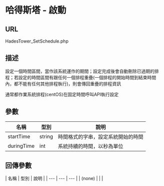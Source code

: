 # 哈得斯塔 - 啟動

## URL

HadesTower\_SetSchedule.php

## 描述

設定一個時間區間，當作該系統運作的期間；設定完成後會自動刪除已過期的排程；若設定的時間區間有跟任何一個排程重疊(一個排程的開始時間到結束時間內，都不能有任何其他排程執行)，則會傳回重疊的排程資訊

通常都作業系統排程\(centOS\)在固定時間呼叫API執行設定

## 參數

| 名稱 | 型別 | 說明 |
| --- | --- | --- |
| startTime |string | 時間格式的字串，設定系統開始的時間|
|duringTime|int|系統持續的時間，以秒為單位|

## 回傳參數

\| 名稱 \| 型別 \| 說明 \|
\| --- \| --- \| --- \|
\| \(none\) \| \| \|

